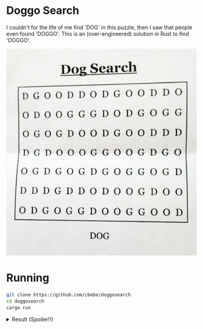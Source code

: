 # Doggo Search

I couldn't for the life of me find 'DOG' in this puzzle, then I saw that people
even found 'DOGGO'. This is an (over-engineered) solution in Rust to find
'DOGGO'.

![Crossword puzzle consisting entirely of Ds, Os, and Gs](./doggo.jpeg)

# Running

```bash
git clone https://github.com/cbebe/doggosearch
cd doggosearch
cargo run
```

<details>
  <summary>Result (Spoiler!!)</summary>

It's (1-indexed) column 8, row 3, going down and to the right.

I almost didn't believe that it was actually there until it printed `Found
DOGGO in Cell(2, 7), DownRight`
</details>
